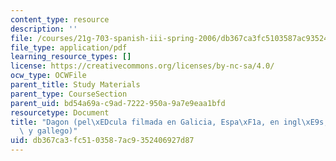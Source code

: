 ```yaml
---
content_type: resource
description: ''
file: /courses/21g-703-spanish-iii-spring-2006/db367ca3fc5103587ac9352406927d87_MIT21G_703S06_dagon.pdf
file_type: application/pdf
learning_resource_types: []
license: https://creativecommons.org/licenses/by-nc-sa/4.0/
ocw_type: OCWFile
parent_title: Study Materials
parent_type: CourseSection
parent_uid: bd54a69a-c9ad-7222-950a-9a7e9eaa1bfd
resourcetype: Document
title: "Dagon (pel\xEDcula filmada en Galicia, Espa\xF1a, en ingl\xE9s, castellano\
  \ y gallego)"
uid: db367ca3-fc51-0358-7ac9-352406927d87
---
```

